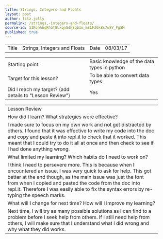 ```yaml
---
title: Strings, Integers and Floats
layout: post
author: fitz.jolly
permalink: /strings,-integers-and-floats/
source-id: 1IKohAWqRhGT8LxqnGdk8qbIm_mELFZGkBs7w8Y_PgSM
published: true
---
```

<table>
  <tr>
    <td>Title</td>
    <td>Strings, Integers and Floats</td>
    <td>Date</td>
    <td>08/03/17</td>
  </tr>
</table>


<table>
  <tr>
    <td>Starting point:</td>
    <td>Basic knowledge of the data types in python</td>
  </tr>
  <tr>
    <td>Target for this lesson?</td>
    <td>To be able to convert data types</td>
  </tr>
  <tr>
    <td>Did I reach my target? 
(add details to "Lesson Review")</td>
    <td> Yes</td>
  </tr>
</table>


<table>
  <tr>
    <td>Lesson Review</td>
  </tr>
  <tr>
    <td>How did I learn? What strategies were effective? </td>
  </tr>
  <tr>
    <td>I made sure to focus on my own work and not get distracted by others. I found that it was effective to  write my code into the doc and copy and paste it into repl.it to check that it worked. This meant that I could try to do it all at once and then check to see if I had done anything wrong.</td>
  </tr>
  <tr>
    <td>What limited my learning? Which habits do I need to work on? </td>
  </tr>
  <tr>
    <td>I think I need to persevere more. This is because when I encountered an issue, I was very quick to ask for help. This got better at the end though, as the main issue was just the font from when I copied and pasted the code from the doc into repl.it. Therefore I was easily able to fix the syntax errors by re-typing the speech marks.</td>
  </tr>
  <tr>
    <td>What will I change for next time? How will I improve my learning?</td>
  </tr>
  <tr>
    <td>Next time, I will try as many possible solutions as I can find to a problem before I seek help from others. If I still need help from others, I will make sure that I understand what I did wrong and why what they did works.</td>
  </tr>
</table>


